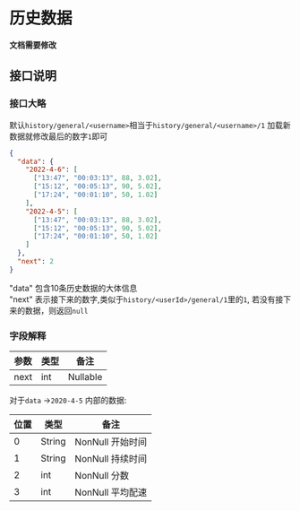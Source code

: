 # 历史数据

**文档需要修改**

## 接口说明

### 接口大略

默认`history/general/<username>`相当于`history/general/<username>/1`
加载新数据就修改最后的数字`1`即可

```json
{
  "data": {
    "2022-4-6": [
      ["13:47", "00:03:13", 88, 3.02],
      ["15:12", "00:05:13", 90, 5.02],
      ["17:24", "00:01:10", 50, 1.02]
    ],
    "2022-4-5": [
      ["13:47", "00:03:13", 88, 3.02],
      ["15:12", "00:05:13", 90, 5.02],
      ["17:24", "00:01:10", 50, 1.02]
    ]
  },
  "next": 2
}
```

"data" 包含10条历史数据的大体信息  
"next" 表示接下来的数字,类似于`history/<userId>/general/1`里的`1`, 若没有接下来的数据，则返回`null`

### 字段解释

| 参数   | 类型  | 备注       |
|------|-----|----------|
| next | int | Nullable |


对于`data` ->`2020-4-5` 内部的数据:

| 位置 | 类型     | 备注           |
|----|--------|--------------|
| 0  | String | NonNull 开始时间 |
| 1  | String | NonNull 持续时间 |
| 2  | int    | NonNull 分数   |
| 3  | int    | NonNull 平均配速 |


